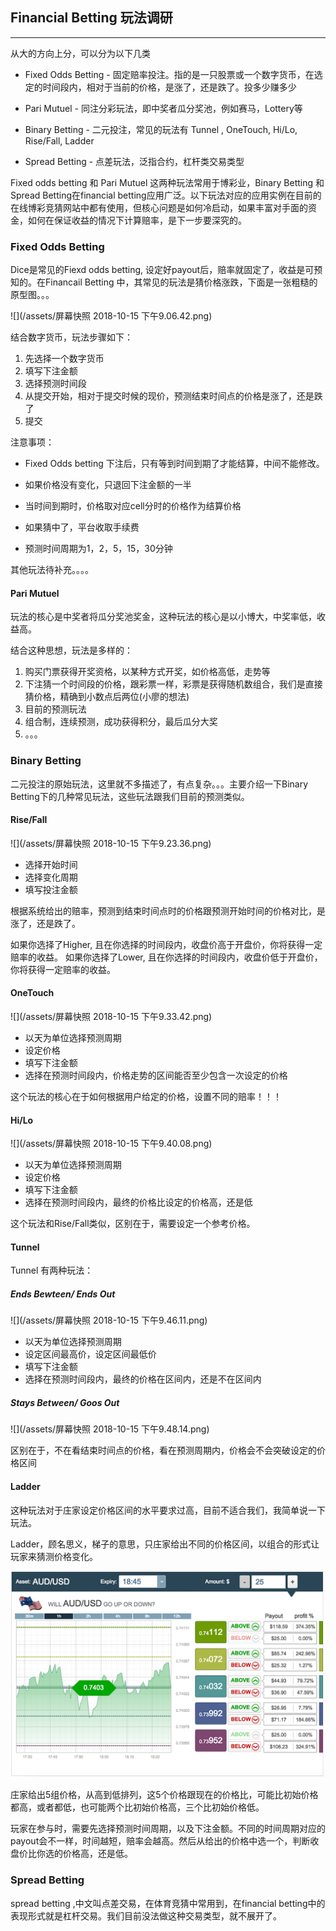 ## Financial Betting 玩法调研
-----------

从大的方向上分，可以分为以下几类

* Fixed Odds Betting - 固定赔率投注。指的是一只股票或一个数字货币，在选定的时间段内，相对于当前的价格，是涨了，还是跌了。投多少赚多少

 
  
* Pari Mutuel - 同注分彩玩法，即中奖者瓜分奖池，例如赛马，Lottery等

 
  
* Binary Betting - 二元投注，常见的玩法有 Tunnel , OneTouch, Hi/Lo, Rise/Fall,  Ladder


* Spread Betting - 点差玩法，泛指合约，杠杆类交易类型   

 
Fixed odds betting 和 Pari Mutuel 这两种玩法常用于博彩业，Binary Betting 和 Spread Betting在financial betting应用广泛。以下玩法对应的应用实例在目前的在线博彩竞猜网站中都有使用，但核心问题是如何冷启动，如果丰富对手面的资金，如何在保证收益的情况下计算赔率，是下一步要深究的。 
    
### Fixed Odds Betting

Dice是常见的Fiexd odds betting, 设定好payout后，赔率就固定了，收益是可预知的。在Financail Betting 中，其常见的玩法是猜价格涨跌，下面是一张粗糙的原型图。。。


![](/assets/屏幕快照 2018-10-15 下午9.06.42.png)

结合数字货币，玩法步骤如下：

1. 先选择一个数字货币
2. 填写下注金额
3. 选择预测时间段
4. 从提交开始，相对于提交时候的现价，预测结束时间点的价格是涨了，还是跌了
5. 提交


注意事项：

* Fixed Odds betting 下注后，只有等到时间到期了才能结算，中间不能修改。
 
* 如果价格没有变化，只退回下注金额的一半
 
* 当时间到期时，价格取对应cell分时的价格作为结算价格
 
* 如果猜中了，平台收取手续费
 
* 预测时间周期为1，2，5，15，30分钟



其他玩法待补充。。。。


#### Pari Mutuel

玩法的核心是中奖者将瓜分奖池奖金，这种玩法的核心是以小博大，中奖率低，收益高。

结合这种思想，玩法是多样的：

1. 购买门票获得开奖资格，以某种方式开奖，如价格高低，走势等
2. 下注猜一个时间段的价格，跟彩票一样，彩票是获得随机数组合，我们是直接猜价格，精确到小数点后两位(小廖的想法)
3. 目前的预测玩法
4. 组合制，连续预测，成功获得积分，最后瓜分大奖
5. 。。。



###  Binary Betting
二元投注的原始玩法，这里就不多描述了，有点复杂。。。主要介绍一下Binary Betting下的几种常见玩法，这些玩法跟我们目前的预测类似。

#### Rise/Fall

![](/assets/屏幕快照 2018-10-15 下午9.23.36.png)

* 选择开始时间
* 选择变化周期
* 填写投注金额

根据系统给出的赔率，预测到结束时间点时的价格跟预测开始时间的价格对比，是涨了，还是跌了。

如果你选择了Higher, 且在你选择的时间段内，收盘价高于开盘价，你将获得一定赔率的收益。
如果你选择了Lower, 且在你选择的时间段内，收盘价低于开盘价，你将获得一定赔率的收益。


#### OneTouch

![](/assets/屏幕快照 2018-10-15 下午9.33.42.png)


* 以天为单位选择预测周期
* 设定价格
* 填写下注金额
* 选择在预测时间段内，价格走势的区间能否至少包含一次设定的价格


这个玩法的核心在于如何根据用户给定的价格，设置不同的赔率！！！

#### Hi/Lo

![](/assets/屏幕快照 2018-10-15 下午9.40.08.png)

* 以天为单位选择预测周期
* 设定价格
* 填写下注金额
* 选择在预测时间段内，最终的价格比设定的价格高，还是低

这个玩法和Rise/Fall类似，区别在于，需要设定一个参考价格。


#### Tunnel

Tunnel 有两种玩法：

##### Ends Bewteen/ Ends Out

![](/assets/屏幕快照 2018-10-15 下午9.46.11.png)

* 以天为单位选择预测周期
* 设定区间最高价，设定区间最低价
* 填写下注金额
* 选择在预测时间段内，最终的价格在区间内，还是不在区间内


##### Stays Between/ Goos Out

![](/assets/屏幕快照 2018-10-15 下午9.48.14.png)


区别在于，不在看结束时间点的价格，看在预测周期内，价格会不会突破设定的价格区间


#### Ladder

这种玩法对于庄家设定价格区间的水平要求过高，目前不适合我们，我简单说一下玩法。

Ladder，顾名思义，梯子的意思，只庄家给出不同的价格区间，以组合的形式让玩家来猜测价格变化。

![](/assets/binary-options-ladder-example-large.png)

庄家给出5组价格，从高到低排列，这5个价格跟现在的价格比，可能比初始价格都高，或者都低，也可能两个比初始价格高，三个比初始价格低。

玩家在参与时，需要先选择预测时间周期，以及下注金额。不同的时间周期对应的payout会不一样，时间越短，赔率会越高。然后从给出的价格中选一个，判断收盘价比你选的价格高，还是低。


### Spread Betting

spread betting ,中文叫点差交易，在体育竞猜中常用到，在financial betting中的表现形式就是杠杆交易。我们目前没法做这种交易类型，就不展开了。